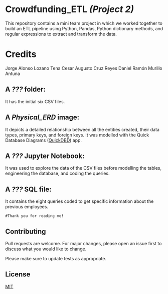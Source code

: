 # Crowdfunding_ETL _(Project 2)_

This repository contains a mini team project in which we worked together to build an ETL pipeline using Python, Pandas, Python dictionary methods, and regular expressions to extract and transform the data.

# Credits

Jorge Alonso Lozano Tena
Cesar Augusto Cruz Reyes
Daniel Ramón Murillo Antuna

## A _???_ folder:

It has the initial six CSV files.

## A _Physical_ERD_ image:

It depicts a detailed relationship between all the entities created, their data types, primary keys, and foreign keys. It was modelled with the Quick Database Diagrams ([QuickDBD](https://www.quickdatabasediagrams.com/)) app.

## A _???_ Jupyter Notebook:

It was used to explore the data of the CSV files before modelling the tables, engineering the database, and coding the queries.

## A _???_ SQL file:

It contains the eight queries coded to get specific information about the previous employees.


```#Thank you for reading me!```

## Contributing

Pull requests are welcome. For major changes, please open an issue first to discuss what you would like to change.

Please make sure to update tests as appropriate.

## License

[MIT](https://choosealicense.com/licenses/mit/)
